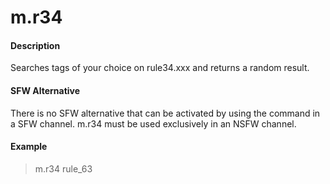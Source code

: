# m.r34

#### Description

Searches tags of your choice on rule34.xxx and returns a random result.

#### SFW Alternative
There is no SFW alternative that can be activated by using the command in a SFW channel. m.r34 must be used exclusively in an NSFW channel.

#### Example

> m.r34 rule_63
